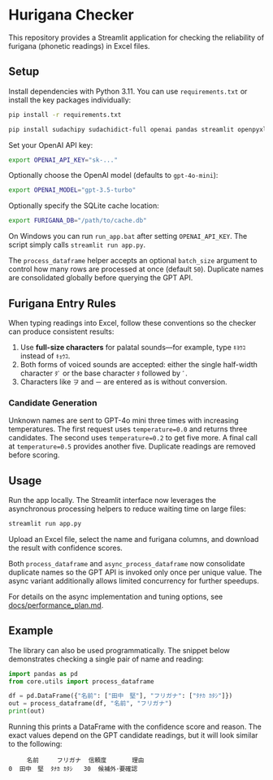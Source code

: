 # Hurigana Checker

This repository provides a Streamlit application for checking the reliability of furigana (phonetic readings) in Excel files.

## Setup

Install dependencies with Python 3.11.  You can use ``requirements.txt`` or
install the key packages individually:

```bash
pip install -r requirements.txt
```

```bash
pip install sudachipy sudachidict-full openai pandas streamlit openpyxl xlsxwriter
```

Set your OpenAI API key:

```bash
export OPENAI_API_KEY="sk-..."
```

Optionally choose the OpenAI model (defaults to `gpt-4o-mini`):

```bash
export OPENAI_MODEL="gpt-3.5-turbo"
```

Optionally specify the SQLite cache location:

```bash
export FURIGANA_DB="/path/to/cache.db"
```

On Windows you can run ``run_app.bat`` after setting ``OPENAI_API_KEY``.
The script simply calls ``streamlit run app.py``.

The ``process_dataframe`` helper accepts an optional ``batch_size`` argument
to control how many rows are processed at once (default ``50``). Duplicate
names are consolidated globally before querying the GPT API.

## Furigana Entry Rules

When typing readings into Excel, follow these conventions so the checker can
produce consistent results:

1. Use **full-size characters** for palatal sounds—for example, type ``ｷﾖｳｺ``
   instead of ``ｷｮｳｺ``.
2. Both forms of voiced sounds are accepted: either the single half-width
   character ``ﾀﾞ`` or the base character ``ﾀ`` followed by ``ﾞ``.
3. Characters like ``ヲ`` and ``ー`` are entered as is without conversion.

### Candidate Generation

Unknown names are sent to GPT-4o mini three times with increasing temperatures.
The first request uses ``temperature=0.0`` and returns three candidates.
The second uses ``temperature=0.2`` to get five more. A final call at
``temperature=0.5`` provides another five. Duplicate readings are removed
before scoring.

## Usage

Run the app locally. The Streamlit interface now leverages the asynchronous
processing helpers to reduce waiting time on large files:

```bash
streamlit run app.py
```

Upload an Excel file, select the name and furigana columns, and download the result with confidence scores.

Both ``process_dataframe`` and ``async_process_dataframe`` now consolidate
duplicate names so the GPT API is invoked only once per unique value. The async
variant additionally allows limited concurrency for further speedups.

For details on the async implementation and tuning options, see
[docs/performance_plan.md](docs/performance_plan.md).

## Example

The library can also be used programmatically. The snippet below
demonstrates checking a single pair of name and reading:

```python
import pandas as pd
from core.utils import process_dataframe

df = pd.DataFrame({"名前": ["田中　堅"], "フリガナ": ["ﾀﾅｶ ｶﾀｼ"]})
out = process_dataframe(df, "名前", "フリガナ")
print(out)
```

Running this prints a DataFrame with the confidence score and reason.
The exact values depend on the GPT candidate readings, but it will look
similar to the following:

```
     名前     フリガナ  信頼度       理由
0  田中　堅  ﾀﾅｶ ｶﾀｼ   30  候補外･要確認
```
